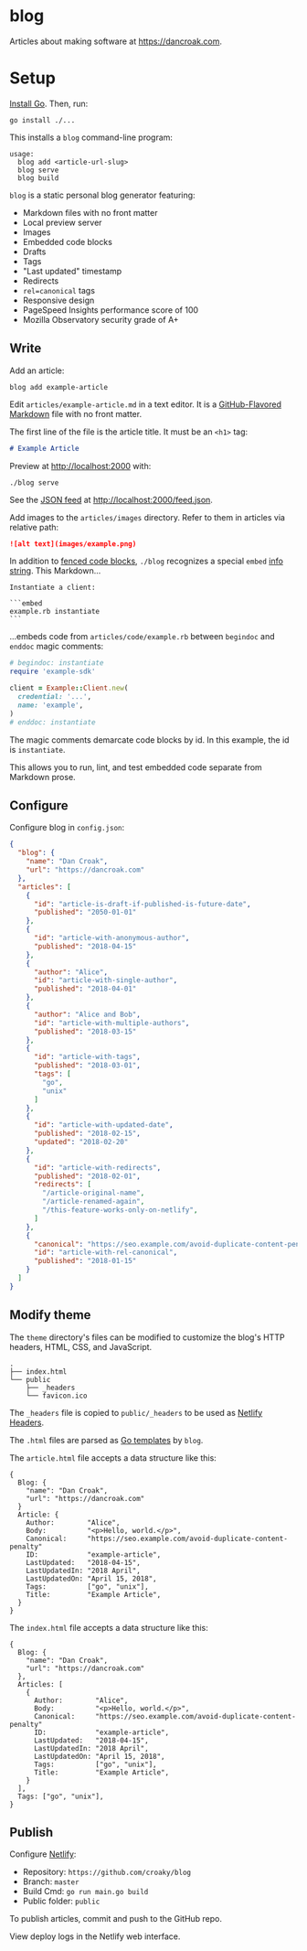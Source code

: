 # blog

Articles about making software at <https://dancroak.com>.

# Setup

[Install Go](https://dancroak.com/install-or-upgrade-go-on-macos).
Then, run:

```
go install ./...
```

This installs a `blog` command-line program:

```
usage:
  blog add <article-url-slug>
  blog serve
  blog build
```

`blog` is a static personal blog generator featuring:

* Markdown files with no front matter
* Local preview server
* Images
* Embedded code blocks
* Drafts
* Tags
* "Last updated" timestamp
* Redirects
* `rel=canonical` tags
* Responsive design
* PageSpeed Insights performance score of 100
* Mozilla Observatory security grade of A+

## Write

Add an article:

```
blog add example-article
```

Edit `articles/example-article.md` in a text editor.
It is a [GitHub-Flavored Markdown](https://github.github.com/gfm/) file
with no front matter.

The first line of the file is the article title.
It must be an `<h1>` tag:

```md
# Example Article
```

Preview at <http://localhost:2000> with:

```
./blog serve
```

See the [JSON feed](https://jsonfeed.org/) at <http://localhost:2000/feed.json>.

Add images to the `articles/images` directory.
Refer to them in articles via relative path:

```md
![alt text](images/example.png)
```

In addition to
[fenced code blocks](https://github.github.com/gfm/#fenced-code-blocks),
`./blog` recognizes a special `embed`
[info string](https://github.github.com/gfm/#info-string).
This Markdown...

    Instantiate a client:

    ```embed
    example.rb instantiate
    ```

...embeds code from `articles/code/example.rb`
between `begindoc` and `enddoc` magic comments:

```ruby
# begindoc: instantiate
require 'example-sdk'

client = Example::Client.new(
  credential: '...',
  name: 'example',
)
# enddoc: instantiate
```

The magic comments demarcate code blocks by id.
In this example, the id is `instantiate`.

This allows you to run, lint, and test embedded code
separate from Markdown prose.

## Configure

Configure blog in `config.json`:

```json
{
  "blog": {
    "name": "Dan Croak",
    "url": "https://dancroak.com"
  },
  "articles": [
    {
      "id": "article-is-draft-if-published-is-future-date",
      "published": "2050-01-01"
    },
    {
      "id": "article-with-anonymous-author",
      "published": "2018-04-15"
    },
    {
      "author": "Alice",
      "id": "article-with-single-author",
      "published": "2018-04-01"
    },
    {
      "author": "Alice and Bob",
      "id": "article-with-multiple-authors",
      "published": "2018-03-15"
    },
    {
      "id": "article-with-tags",
      "published": "2018-03-01",
      "tags": [
        "go",
        "unix"
      ]
    },
    {
      "id": "article-with-updated-date",
      "published": "2018-02-15",
      "updated": "2018-02-20"
    },
    {
      "id": "article-with-redirects",
      "published": "2018-02-01",
      "redirects": [
        "/article-original-name",
        "/article-renamed-again",
        "/this-feature-works-only-on-netlify",
      ]
    },
    {
      "canonical": "https://seo.example.com/avoid-duplicate-content-penalty",
      "id": "article-with-rel-canonical",
      "published": "2018-01-15"
    }
  ]
}
```

## Modify theme

The `theme` directory's files can be modified
to customize the blog's HTTP headers, HTML, CSS, and JavaScript.

```
.
├── index.html
└── public
    ├── _headers
    └── favicon.ico
```

The `_headers` file is copied to `public/_headers` to be used as
[Netlify Headers](https://www.netlify.com/docs/headers-and-basic-auth/).

The `.html` files
are parsed as [Go templates](https://gowebexamples.com/templates/)
by `blog`.

The `article.html` file accepts a data structure like this:

```
{
  Blog: {
    "name": "Dan Croak",
    "url": "https://dancroak.com"
  }
  Article: {
    Author:        "Alice",
    Body:          "<p>Hello, world.</p>",
    Canonical:     "https://seo.example.com/avoid-duplicate-content-penalty"
    ID:            "example-article",
    LastUpdated:   "2018-04-15",
    LastUpdatedIn: "2018 April",
    LastUpdatedOn: "April 15, 2018",
    Tags:          ["go", "unix"],
    Title:         "Example Article",
  }
}
```

The `index.html` file accepts a data structure like this:

```
{
  Blog: {
    "name": "Dan Croak",
    "url": "https://dancroak.com"
  },
  Articles: [
    {
      Author:        "Alice",
      Body:          "<p>Hello, world.</p>",
      Canonical:     "https://seo.example.com/avoid-duplicate-content-penalty"
      ID:            "example-article",
      LastUpdated:   "2018-04-15",
      LastUpdatedIn: "2018 April",
      LastUpdatedOn: "April 15, 2018",
      Tags:          ["go", "unix"],
      Title:         "Example Article",
    }
  ],
  Tags: ["go", "unix"],
}
```

## Publish

Configure [Netlify](https://www.netlify.com):

* Repository: `https://github.com/croaky/blog`
* Branch: `master`
* Build Cmd: `go run main.go build`
* Public folder: `public`

To publish articles, commit and push to the GitHub repo.

View deploy logs in the Netlify web interface.
